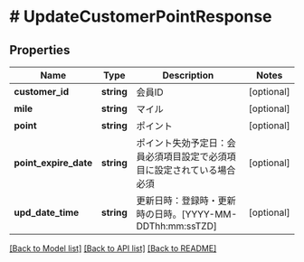 # # UpdateCustomerPointResponse

## Properties

Name | Type | Description | Notes
------------ | ------------- | ------------- | -------------
**customer_id** | **string** | 会員ID | [optional]
**mile** | **string** | マイル | [optional]
**point** | **string** | ポイント | [optional]
**point_expire_date** | **string** | ポイント失効予定日：会員必須項目設定で必須項目に設定されている場合必須 | [optional]
**upd_date_time** | **string** | 更新日時：登録時・更新時の日時。[YYYY-MM-DDThh:mm:ssTZD] | [optional]

[[Back to Model list]](../../README.md#models) [[Back to API list]](../../README.md#endpoints) [[Back to README]](../../README.md)
